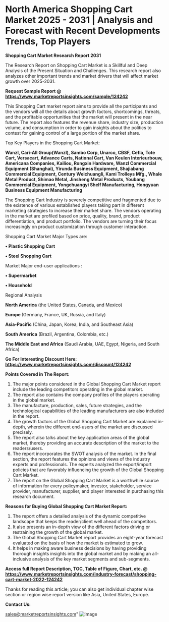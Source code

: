 # North America Shopping Cart Market 2025 - 2031 | Analysis and Forecast with Recent Developments Trends, Top Players

<strong>Shopping Cart Market Research Report 2031</strong>

The Research Report on Shopping Cart Market is a Skillful and Deep Analysis of the Present Situation and Challenges. This research report also analyzes other important trends and market drivers that will affect market growth over 2025-2031.

<strong>Request Sample Report @ <a href=https://www.marketreportsinsights.com/sample/124242>https://www.marketreportsinsights.com/sample/124242</a></strong>

This Shopping Cart market report aims to provide all the participants and the vendors will all the details about growth factors, shortcomings, threats, and the profitable opportunities that the market will present in the near future. The report also features the revenue share, industry size, production volume, and consumption in order to gain insights about the politics to contest for gaining control of a large portion of the market share.

Top Key Players in the Shopping Cart Market:

<strong>Wanzl, Cari-All Group(Wanzl), Sambo Corp, Unarco, CBSF, Cefla, Tote Cart, Versacart, Advance Carts, National Cart, Van Keulen Interieurbouw, Americana Companies, Kailiou, Rongxin Hardware, Wanzl Commercial Equipment (Shanghai), Yirunda Business Equipment, Shajiabang Commercial Equipment, Century Weichuangli, Kami Trolleys Mfg., Whale Metal Product, Shimao Metal, Jinsheng Metal Products, Youbang Commercial Equipment, Yongchuangyi Shelf Manufacturing, Hongyuan Business Equipment Manufacturing</strong>

The Shopping Cart Industry is severely competitive and fragmented due to the existence of various established players taking part in different marketing strategies to increase their market share. The vendors operating in the market are profiled based on price, quality, brand, product differentiation, and product portfolio. The vendors are turning their focus increasingly on product customization through customer interaction.

Shopping Cart Market Major Types are:

<strong>• Plastic Shopping Cart

• Steel Shopping Cart</strong>

Market Major end-user applications :

<strong>• Supermarket

• Household</strong>

Regional Analysis

</u><strong><b>North America</b></strong> (the United States, Canada, and Mexico)

<strong><b>Europe </b></strong>(Germany, France, UK, Russia, and Italy)

<strong><b>Asia-Pacific</b></strong> (China, Japan, Korea, India, and Southeast Asia)

<strong><b>South America</b></strong> (Brazil, Argentina, Colombia, etc.)

<strong><b>The Middle East and Africa</b></strong> (Saudi Arabia, UAE, Egypt, Nigeria, and South Africa)

<strong>Go For Interesting Discount Here: <a href=https://www.marketreportsinsights.com/discount/124242>https://www.marketreportsinsights.com/discount/124242</a></strong>

<strong>Points Covered in The Report:</strong>
<ol>
  <li>The major points considered in the Global Shopping Cart Market report include the leading competitors operating in the global market.</li>
  <li>The report also contains the company profiles of the players operating in the global market.</li>
  <li>The manufacture, production, sales, future strategies, and the technological capabilities of the leading manufacturers are also included in the report.</li>
  <li>The growth factors of the Global Shopping Cart Market are explained in-depth, wherein the different end-users of the market are discussed precisely.</li>
  <li>The report also talks about the key application areas of the global market, thereby providing an accurate description of the market to the readers/users.</li>
  <li>The report incorporates the SWOT analysis of the market. In the final section, the report features the opinions and views of the industry experts and professionals. The experts analyzed the export/import policies that are favorably influencing the growth of the Global Shopping Cart Market.</li>
  <li>The report on the Global Shopping Cart Market is a worthwhile source of information for every policymaker, investor, stakeholder, service provider, manufacturer, supplier, and player interested in purchasing this research document.</li>
</ol>
<strong>Reasons for Buying Global Shopping Cart Market Report:</strong>

<ol>
  <li>The report offers a detailed analysis of the dynamic competitive landscape that keeps the reader/client well ahead of the competitors.</li>
  <li>It also presents an in-depth view of the different factors driving or restraining the growth of the global market.</li>
  <li>The Global Shopping Cart Market report provides an eight-year forecast evaluated on the basis of how the market is estimated to grow.</li>
  <li>It helps in making aware business decisions by having providing thorough insights insights into the global market and by making an all-inclusive analysis of the key market segments and sub-segments.</li>
</ol>
<strong>Access full Report Description, TOC, Table of Figure, Chart, etc. @ <a href=https://www.marketreportsinsights.com/industry-forecast/shopping-cart-market-2022-124242>https://www.marketreportsinsights.com/industry-forecast/shopping-cart-market-2022-124242</a></strong>


Thanks for reading this article; you can also get individual chapter wise section or region wise report version like Asia, United States, Europe.

<strong>Contact Us:</strong>

sales@marketreportsinsights.com"
![image](https://github.com/user-attachments/assets/fd85ab3b-ebfb-4f15-9434-c4b131c31d6b)
